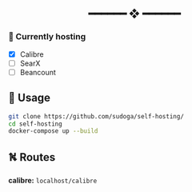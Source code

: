 <h2 align="center"> ━━━━━━  ❖  ━━━━━━ </h2>

### 📝 Currently hosting

- [X] Calibre
- [ ] SearX
- [ ] Beancount

## :wrench: Usage

```sh
git clone https://github.com/sudoga/self-hosting/
cd self-hosting
docker-compose up --build
```

## ⛕ Routes

**calibre:** `localhost/calibre`

